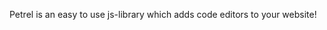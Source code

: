 Petrel is an easy to use js-library which adds code editors to your website! 
<br>
<code-editor lang='javascript' paste="sEcqjTEj"></code-editor>